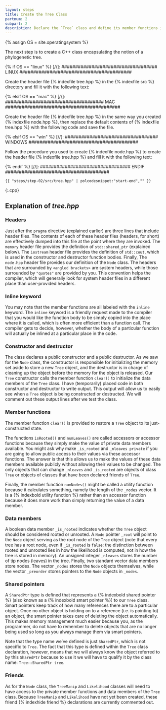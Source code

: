 ```yaml
---
layout: steps
title: Create the Tree Class
partnum: 2
subpart: 2
description: Declare the `Tree` class and define its member functions in the header file *tree.hpp*
---
```

{% assign OS = site.operatingsystem %}

The next step is to create a C++ class encapsulating the notion of a phylogenetic tree.

{% if OS == "linux" %}
[//]: ################################### LINUX #########################################

Create the header file {% indexfile tree.hpp %} in the {% indexfile src %} directory and fill it with the following text:

{% elsif OS == "mac" %}
[//]: #################################### MAC ##########################################

Create the header file {% indexfile tree.hpp %} in the same way you created {% indexfile node.hpp %}, then replace the default contents of {% indexfile tree.hpp %} with the following code and save the file.

{% elsif OS == "win" %}
[//]: ################################## WINDOWS ########################################

Follow the procedure you used to create {% indexfile node.hpp %} to create the header file {% indexfile tree.hpp %} and fill it with the following text:

{% endif %}
[//]: ################################# ENDIF ######################################

~~~~~~
{{ "steps/step-02/src/tree.hpp" | polcodesnippet:"start-end","" }}
~~~~~~
{:.cpp}

## Explanation of *tree.hpp*
### Headers
Just after the `pragma` directive (explained earlier) are three lines that include header files. The contents of each of these header files (headers, for short) are effectively dumped into this file at the point where they are invoked. The `memory` header file provides the definition of `std::shared_ptr` (explained below). The `iostream` header file provides the definition of `std::cout`, which is used in the constructor and destructor function bodies. Finally, The `node.hpp` header file provides our definition of the `Node` class. The headers that are surrounded by `<angled brackets>` are system headers, while those surrounded by `"quotes"` are provided by you. This convention helps the compiler, which will generally look for system header files in a different place than user-provided headers.

### Inline keyword
You may note that the member functions are all labeled with the `inline` keyword. The `inline` keyword is a friendly request made to the compiler that you would like the function body to be simply copied into the place where it is called, which is often more efficient than a function call. The compiler gets to decide, however, whether the body of a particular function will actually be inlined at a particular place in the code.

### Constructor and destructor
The class declares a public constructor and a public destructor. As we saw for the `Node` class, the constructor is responsible for initializing the memory set aside to store a new `Tree` object, and the destructor is in charge of cleaning up the object before the memory for the object is released. Our `Tree` constructor calls the member function `clear()` to initialize the data members of the `Tree` class. I have (temporarily) placed code in both constructor and destructor to write output. This output will allow us to easily see when a `Tree` object is being constructed or destructed. We will comment out these output lines after we test the class.

### Member functions
The member function `clear()` is provided to restore a `Tree` object to its just-constructed state.

The functions `isRooted()` and `numLeaves()` are called accessors or accessor functions because they simply make the value of private data members available. You might ask why make `_is_rooted` and `_nleaves private` if you are going to allow public access to their values via these accessor functions. The answer is that this allows us to make the values of these data members available publicly without allowing their values to be changed. The only objects that can change `_nleaves` and `_is_rooted` are objects of class `Tree` or objects of classes that have been declared friends of `Tree`.

Finally, the member function `numNodes()` might be called a utility function because it calculates something, namely the length of the `_nodes` vector. It is a {% indexbold utility function %} rather than an accessor function because it does more work than simply returning the value of a data member.

### Data members
A boolean data member `_is_rooted` indicates whether the `Tree` object should be considered rooted or unrooted. A `Node` pointer `_root` will point to the `Node` object serving as the root node of the `Tree` object (note that every tree has a root node, even if `_is_rooted` is `false`: the distinction between rooted and unrooted lies in how the likelihood is computed, not in how the tree is stored in memory). An unsigned integer `_nleaves` stores the number of tip nodes (leaves) in the tree. Finally, two standard vector data members store nodes. The vector `_nodes` stores the `Node` objects themselves, while the vector `_preorder` stores pointers to the `Node` objects in `_nodes`.

### Shared pointers
A `SharedPtr` type is defined that represents a {% indexbold shared pointer %} (also known as a {% indexbold smart pointer %}) to our `Tree` class. Smart pointers keep track of how many references there are to a particular object. Once no other object is holding on to a reference (i.e. is pointing to) an object, the smart pointer takes care of deleting the object automatically. This makes memory management much easier because you, as the programmer, do not have to remember to delete objects that are no longer being used so long as you always manage them via smart pointers.

Note that the type name we’ve defined is just `SharedPtr`, which is not specific to `Tree`. The fact that this type is defined within the `Tree` class declaration, however, means that we will always know the object referred to by this `SharedPtr` because to use it we will have to qualify it by the class name: `Tree::SharedPtr tree`.

### Friends
As for the `Node` class, the `TreeManip` and `Likelihood` classes will need to have access to the private member functions and data members of the `Tree` class. Because `TreeManip` and `Likelihood` have not yet been created, these friend {% indexhide friend %} declarations are currently commented out.

